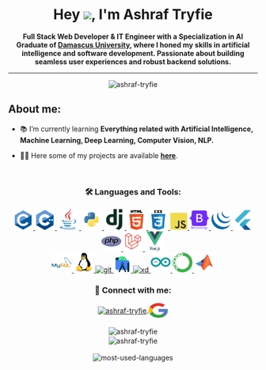 <h1 align="center">Hey <img src="https://github.com/ashraftryfie/ashraftryfie/assets/108266434/ae0a82c8-18a2-4b83-a501-d3c44f586250" width="30">, I'm Ashraf Tryfie</h1>
<div align='center'>
  <b>
  Full Stack Web Developer & IT Engineer with a Specialization in AI
  Graduate of <a href="http://damascusuniversity.edu.sy/ite/" target="_blank" rel="noreferrer">Damascus University</a>, where I honed my skills in artificial intelligence and software development. Passionate about building seamless user experiences and robust backend solutions.
  </b>
</div>
<hr/>

<p align="center">
  <img src="https://komarev.com/ghpvc/?username=ashraftryfie&label=Profile%20views&color=0e75b6&style=flat" alt="ashraf-tryfie" />
</p>

## About me:

- 📚 I’m currently learning **Everything related with Artificial Intelligence, Machine Learning, Deep Learning, Computer Vision, NLP.**

- 👨‍💻 Here some of my projects are available **[here]([https://github.com/ashraftryfie](https://github.com/ashraftryfie?tab=repositories))**.

<br>

<div align="center">
  
  <h3 align="center">🛠 Languages and Tools:</h3> 
  <!-- C -->
  <a href="https://github.com/ashraftryfie" target="_blank" rel="noreferrer">
    <img src="https://raw.githubusercontent.com/devicons/devicon/master/icons/c/c-original.svg"
          width="40"
          height="40"
          class="d-block rounded-2 mr-3 flex-shrink-0"
          alt="c-lang">
  </a>
  <!-- C++ -->
  <a href="https://github.com/ashraftryfie" target="_blank" rel="noreferrer">
    <img src="https://raw.githubusercontent.com/devicons/devicon/master/icons/cplusplus/cplusplus-original.svg"
          width="40"
          height="40"
          class="d-block rounded-2 mr-3 flex-shrink-0"
          alt="c++">
  </a>
  <!-- Java -->
  <a href="https://github.com/ashraftryfie" target="_blank" rel="noreferrer">
    <img src="https://raw.githubusercontent.com/devicons/devicon/master/icons/java/java-original.svg"
          width="45"
          height="45"
          class="d-block rounded-2 mr-3 flex-shrink-0"
          alt="java"/>
  </a>
  <!-- Python -->
  <a href="https://github.com/ashraftryfie" target="_blank" rel="noreferrer">
    <img src="https://raw.githubusercontent.com/github/explore/80688e429a7d4ef2fca1e82350fe8e3517d3494d/topics/python/python.png"
          width="42"
          height="42"
          class="d-block rounded-2 mr-3 flex-shrink-0"
          alt="python">
  </a>
  <!-- Django -->
  <a href="https://github.com/ashraftryfie" target="_blank" rel="noreferrer">
    <img src="https://raw.githubusercontent.com/devicons/devicon/master/icons/django/django-plain.svg"
          width="42"
          height="42"
          class="d-block rounded-2 mr-3 flex-shrink-0"
          alt="django">
  </a>
  <!-- HTML -->
  <a href="https://html.com" target="_blank" rel="noreferrer">
    <img src="https://raw.githubusercontent.com/github/explore/80688e429a7d4ef2fca1e82350fe8e3517d3494d/topics/html/html.png"
          width="40"
          height="40"
          alt="HTML">
  </a>
  <!-- CSS3 -->
  <a href="https://www.w3schools.com/css/" target="_blank" rel="noreferrer">
    <img src="https://raw.githubusercontent.com/devicons/devicon/master/icons/css3/css3-original-wordmark.svg"
         alt="css3"
         width="40"
         height="40"/>
  </a>
  <!-- JavaScript -->
  <a href="https://developer.mozilla.org/en-US/docs/Web/JavaScript"
     target="_blank"
     rel="noreferrer">
    <img src="https://raw.githubusercontent.com/devicons/devicon/master/icons/javascript/javascript-original.svg"
         alt="javascript"
         width="35"
         height="35"/>
  </a>
  <!-- Bootstrap -->
  <a href="https://getbootstrap.com" target="_blank" rel="noreferrer">
    <img src="https://raw.githubusercontent.com/devicons/devicon/master/icons/bootstrap/bootstrap-plain-wordmark.svg"
         alt="bootstrap"
         width="40"
         height="40"/>
  </a>
  <!-- JQuery -->
  <a href="#" target="_blank" rel="noreferrer">
    <img src="https://raw.githubusercontent.com/devicons/devicon/master/icons/jquery/jquery-original.svg"
         alt="jquery"
         width="40"
         height="40"/>
  </a>
  <!-- Flutter -->
  <a href="#" target="_blank" rel="noreferrer">
    <img src="https://raw.githubusercontent.com/devicons/devicon/master/icons/flutter/flutter-original.svg"
         alt="flutter"
         width="40"
         height="40"/>
  </a>
  <!-- PHP -->
  <a href="https://www.php.net" target="_blank" rel="noreferrer">
    <img src="https://raw.githubusercontent.com/devicons/devicon/master/icons/php/php-original.svg"
         alt="php"
         width="40"
         height="40"/>
  </a>
  <!-- Laravel -->
  <a href="https://laravel.com/" target="_blank" rel="noreferrer">
    <img src="https://raw.githubusercontent.com/github/explore/56a826d05cf762b2b50ecbe7d492a839b04f3fbf/topics/laravel/laravel.png"
         alt="laravel"
         width="40"
         height="40"/>
  </a>
  <!-- Vue.js -->
  <a href="https://vuejs.org/" target="_blank" rel="noreferrer">
    <img
      src="https://raw.githubusercontent.com/devicons/devicon/master/icons/vuejs/vuejs-original-wordmark.svg"
      alt="vuejs"
      width="40"
      height="40"
    />
  </a>
  <br>
  <!-- MySQL -->
  <a href="https://www.mysql.com/" target="_blank" rel="noreferrer">
    <img src="https://raw.githubusercontent.com/devicons/devicon/master/icons/mysql/mysql-original-wordmark.svg"
         alt="mysql"
         width="40"
         height="40"/>
  </a>
  <!-- Linux -->
  <a href="https://www.linux.org/" target="_blank" rel="noreferrer">
    <img src="https://raw.githubusercontent.com/devicons/devicon/master/icons/linux/linux-original.svg"
         alt="linux"
         width="40"
         height="40"/>
  </a>
  <!-- Git -->
  <a href="https://git-scm.com/" target="_blank" rel="noreferrer">
    <img src="https://www.vectorlogo.zone/logos/git-scm/git-scm-icon.svg"
         alt="git"
         width="38"
         height="38"/>
  </a>
  <!-- Android Studio -->
  <a href="#"
     target="_blank"
     rel="noreferrer">
    <img src="https://raw.githubusercontent.com/devicons/devicon/master/icons/androidstudio/androidstudio-original.svg"
         alt="android-studio"
         width="35"
         height="35"/>
  </a>
  <!-- Adobe-XD -->
  <a href="https://www.adobe.com/products/xd.html"
     target="_blank"
     rel="noreferrer">
    <img src="https://cdn.worldvectorlogo.com/logos/adobe-xd.svg"
         alt="xd"
         width="35"
         height="35"/>
  </a>
  <!-- Arduino -->
  <a href="#"
     target="_blank"
     rel="noreferrer">
    <img src="https://raw.githubusercontent.com/devicons/devicon/master/icons/arduino/arduino-original.svg"
         alt="arduino"
         width="40"
         height="40"/>
  </a>
  <!-- Anaconda -->
  <a href="#"
     target="_blank"
     rel="noreferrer">
    <img src="https://raw.githubusercontent.com/devicons/devicon/master/icons/anaconda/anaconda-original.svg"
         alt="anaconda"
         width="40"
         height="40"/>
  </a>
  <!-- Matlab -->
  <a href="#"
     target="_blank"
     rel="noreferrer">
    <img src="https://raw.githubusercontent.com/devicons/devicon/master/icons/matlab/matlab-original.svg"
         alt="matlab"
         width="40"
         height="40"/>
  </a>
</div>

<div align="center" class="contact-me">
  <h3>📩 Connect with me:</h3>
  <a href="w.linkedin.com/in/ashraf-tryfie-dev2" target="blank">
    <img align="center"
        src="https://raw.githubusercontent.com/rahuldkjain/github-profile-readme-generator/master/src/images/icons/Social/linked-in-alt.svg"
        alt="ashraf-tryfie"
        height="30"
        width="40"/>
  </a>
  <a href="ashraf.tryfie.dev@gmail.com" target="blank">
    <img align="center"
        src="https://raw.githubusercontent.com/devicons/devicon/master/icons/google/google-original.svg"
        alt="ashraf-tryfie"
        height="30"
        width="40"/>
  </a>
</div>

<br>

<div align='center'>
    <!-- Light Theme -->
    <!-- <img align='center'
       src='https://github-readme-stats.vercel.app/api?username=ashraftryfie&show_icons=true&locale=en'
       width='45%'
       alt='ashraf-tryfie'/> -->
    <!-- Dark Theme -->
    <img align='center'
       src='https://github-readme-stats.vercel.app/api?username=ashraftryfie&count_private=true&show_icons=true&theme=tokyonight&hide_border=true'
       width='45%'
       alt='ashraf-tryfie'>
</div>

<div align='center'>
    <!-- Light Theme -->
    <!-- <img align='center'
       src='https://github-readme-streak-stats.herokuapp.com/?user=ashraftryfie&'
       width='45%'
       alt='ashraf-tryfie'/> -->
    <!-- Dark Theme -->
    <img align='center'
       src='https://github-readme-streak-stats.herokuapp.com?user=ashraftryfie&theme=tokyonight&hide_border=true'
       width='45%'
       alt='ashraf-tryfie'>
</div>

<br>

<div align="center">
    <img src="https://github-readme-stats.vercel.app/api/top-langs/?username=ashraftryfie&theme=tokyonight&hide_border=true"
         alt="most-used-languages">
</div>

